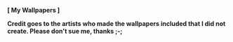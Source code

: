 **[ My Wallpapers ]**

**Credit goes to the artists who made the wallpapers included that I did not create. Please don't sue me, thanks ;-;**
